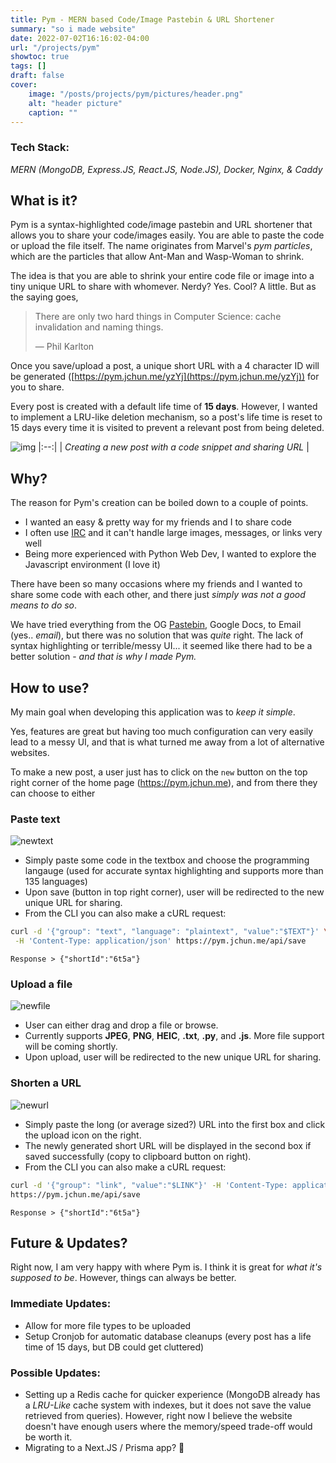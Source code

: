 ```yaml
---
title: Pym - MERN based Code/Image Pastebin & URL Shortener
summary: "so i made website"
date: 2022-07-02T16:16:02-04:00
url: "/projects/pym"
showtoc: true
tags: []
draft: false
cover:
    image: "/posts/projects/pym/pictures/header.png"
    alt: "header picture"
    caption: ""
---
```


### Tech Stack:

_MERN (MongoDB, Express.JS, React.JS, Node.JS), Docker, Nginx, & Caddy_

## What is it?

Pym is a syntax-highlighted code/image pastebin and URL shortener that allows you to share your code/images easily. You are able to paste the code or upload the file itself. The name originates from Marvel's _pym particles_, which are the particles that allow Ant-Man and Wasp-Woman to shrink.

The idea is that you are able to shrink your entire code file or image into a tiny unique URL to share with whomever. Nerdy? Yes. Cool? A little. But as the saying goes,

> There are only two hard things in Computer Science: cache invalidation and naming things.
>
> &mdash; Phil Karlton

Once you save/upload a post, a unique short URL with a 4 character ID will be generated ([https://pym.jchun.me/yzYj](https://pym.jchun.me/yzYj)) for you to share.

Every post is created with a default life time of **15 days**. However, I wanted to implement a LRU-like deletion mechanism, so a post's life time is reset to 15 days every time it is visited to prevent a relevant post from being deleted.

![img](/posts/projects/pym/pictures/pym2.gif)
|:--:|
| _Creating a new post with a code snippet and sharing URL_ |

## Why?

The reason for Pym's creation can be boiled down to a couple of points.

-   I wanted an easy & pretty way for my friends and I to share code
-   I often use [IRC](https://en.wikipedia.org/wiki/Internet_Relay_Chat) and it can't handle large images, messages, or links very well
-   Being more experienced with Python Web Dev, I wanted to explore the Javascript environment (I love it)

There have been so many occasions where my friends and I wanted to share some code with each other, and there just _simply was not a good means to do so_.

We have tried everything from the OG [Pastebin](https://pastebin.com/), Google Docs, to Email (yes.. _email_), but there was no solution that was _quite_ right. The lack of syntax highlighting or terrible/messy UI... it seemed like there had to be a better solution - _and that is why I made Pym._

## How to use?

My main goal when developing this application was to _keep it simple_.

Yes, features are great but having too much configuration can very easily lead to a messy UI, and that is what turned me away from a lot of alternative websites.

To make a new post, a user just has to click on the `new` button on the top right corner of the home page (https://pym.jchun.me), and from there they can choose to either

### Paste text

![newtext](/posts/projects/pym/pictures/newtext1.png)

-   Simply paste some code in the textbox and choose the programming langauge (used for accurate syntax highlighting and supports more than 135 languages)
-   Upon save (button in top right corner), user will be redirected to the new unique URL for sharing.
-   From the CLI you can also make a cURL request:

```bash
curl -d '{"group": "text", "language": "plaintext", "value":"$TEXT"}' \
 -H 'Content-Type: application/json' https://pym.jchun.me/api/save
```

`Response > {"shortId":"6t5a"}`

### Upload a file

![newfile](/posts/projects/pym/pictures/newfile.png)

-   User can either drag and drop a file or browse.
-   Currently supports **JPEG**, **PNG**, **HEIC**, **.txt**, **.py**, and **.js**. More file support will be coming shortly.
-   Upon upload, user will be redirected to the new unique URL for sharing.

### Shorten a URL

![newurl](/posts/projects/pym/pictures/newurl.png)

-   Simply paste the long (or average sized?) URL into the first box and click the upload icon on the right.
-   The newly generated short URL will be displayed in the second box if saved successfully (copy to clipboard button on right).
-   From the CLI you can also make a cURL request:

```bash
curl -d '{"group": "link", "value":"$LINK"}' -H 'Content-Type: application/json' \
https://pym.jchun.me/api/save
```

`Response > {"shortId":"6t5a"}`

## Future & Updates?

Right now, I am very happy with where Pym is. I think it is great for _what it's supposed to be_. However, things can always be better.

### Immediate Updates:

-   Allow for more file types to be uploaded
-   Setup Cronjob for automatic database cleanups (every post has a life time of 15 days, but DB could get cluttered)

### Possible Updates:

-   Setting up a Redis cache for quicker experience (MongoDB already has a _LRU-Like_ cache system with indexes, but it does not save the value retrieved from queries). However, right now I believe the website doesn't have enough users where the memory/speed trade-off would be worth it.
-   Migrating to a Next.JS / Prisma app? :eyes:
